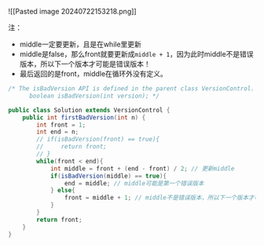 ![[Pasted image 20240722153218.png]]

注：
- middle一定要更新，且是在while里更新
- middle是false，那么front就要更新成`middle + 1`，因为此时middle不是错误版本，所以下一个版本才可能是错误版本！
- 最后返回的是front，middle在循环外没有定义。

```java
/* The isBadVersion API is defined in the parent class VersionControl.
      boolean isBadVersion(int version); */

public class Solution extends VersionControl {
    public int firstBadVersion(int n) {
        int front = 1;
        int end = n;
        // if(isBadVersion(front) == true){
        //     return front;
        // }
        while(front < end){
            int middle = front + (end - front) / 2; // 更新middle
            if(isBadVersion(middle) == true){
                end = middle; // middle可能是第一个错误版本
            } else{
                front = middle + 1; // middle不是错误版本，所以下一个版本才可能是错误版本
            }
        }
        return front;
    }
}
```
